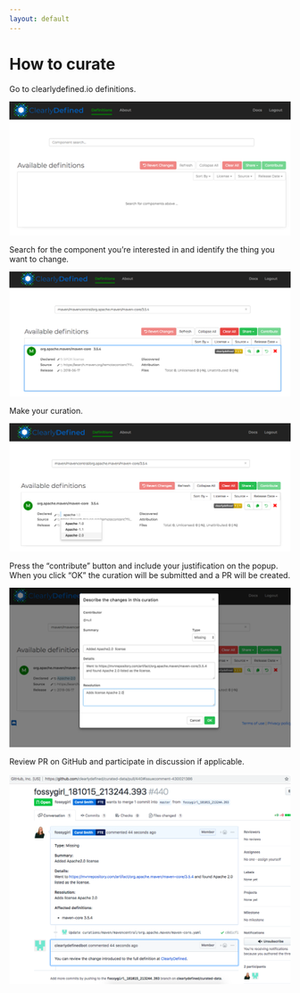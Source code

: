 ```yaml
---
layout: default
---
```


# How to curate

Go to clearlydefined.io definitions.

![clearlydefined.io](/img/image4.png)

Search for the component you’re interested in and identify the thing you want to change.

![clearlydefined.io](/img/image2.png)

Make your curation.

![clearlydefined.io](/img/image5.png)

Press the “contribute” button and include your justification on the popup. When you click “OK” the curation will be submitted and a PR will be created.

![clearlydefined.io](/img/image1.png)

Review PR on GitHub and participate in discussion if applicable.

![clearlydefined.io](/img/image3.png)
